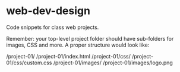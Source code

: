 # web-dev-design
Code snippets for class web projects.

Remember: your top-level project folder should have sub-folders for images, CSS and more. A proper structure would look like:

/project-01/
/project-01/index.html
/project-01/css/
/project-01/css/custom.css
/project-01/images/
/project-01/images/logo.png
